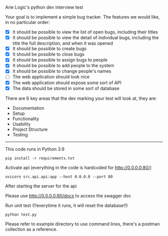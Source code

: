 Arie Logic's python dev interview test

Your goal is to implement a simple bug tracker. The features we would like, in no particular order:

- [x] It should be possible to view the list of open bugs, including their titles
- [x] It should be possible to view the detail of individual bugs, including the title the full description, and when it was opened
- [x] It should be possible to create bugs
- [x] It should be possible to close bugs
- [x] It should be possible to assign bugs to people
- [x] It should be possible to add people to the system
- [x] It should be possible to change people's names
- [ ] The web application should look nice
- [x] The web application should expose some sort of API
- [x] The data should be stored in some sort of database

There are 6 key areas that the dev marking your test will look at, they are:
 - Documentation
 - Setup
 - Functionality
 - Usability
 - Project Structure
 - Testing

---
This code runs in Python 3.9
```commandline
pip install -r requirements.txt
```

Activate api (everything in the code is hardcoded for http://0.0.0.0:80/)
```commandline
uvicorn src.api.api:app --host 0.0.0.0 --port 80
```
After starting the server for the api

Please use http://0.0.0.0:80/docs to access the swagger doc

Run unit test (!!everytime it runs, it will reset the database!!)
```commandline
python test.py
```

Please refer to example directory to use command lines, there's a postman collection as a reference.